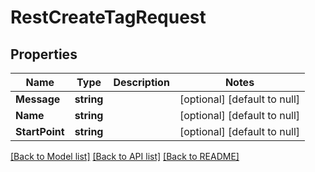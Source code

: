 # RestCreateTagRequest

## Properties
Name | Type | Description | Notes
------------ | ------------- | ------------- | -------------
**Message** | **string** |  | [optional] [default to null]
**Name** | **string** |  | [optional] [default to null]
**StartPoint** | **string** |  | [optional] [default to null]

[[Back to Model list]](../README.md#documentation-for-models) [[Back to API list]](../README.md#documentation-for-api-endpoints) [[Back to README]](../README.md)

